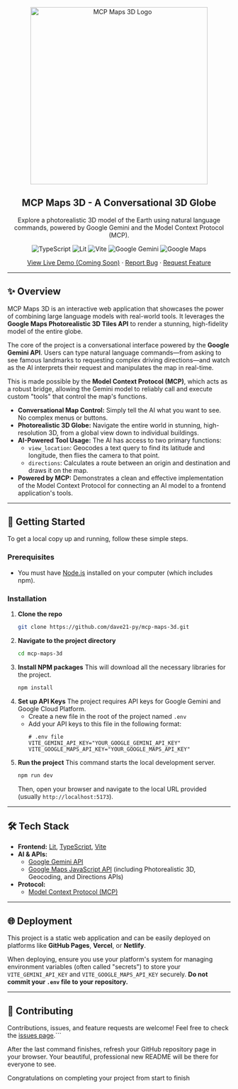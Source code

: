 <p align="center">
  <img width="400px" src="" alt="MCP Maps 3D Logo" />
  <h2 align="center">MCP Maps 3D - A Conversational 3D Globe</h2>
  <p align="center">Explore a photorealistic 3D model of the Earth using natural language commands, powered by Google Gemini and the Model Context Protocol (MCP).</p>
</p>

<p align="center">
  <img alt="TypeScript" src="https://img.shields.io/badge/TypeScript-3178C6?logo=typescript&logoColor=white" />
  <img alt="Lit" src="https://img.shields.io/badge/Lit-324FFF?logo=lit&logoColor=white" />
  <img alt="Vite" src="https://img.shields.io/badge/Vite-646CFF?logo=vite&logoColor=white" />
  <img alt="Google Gemini" src="https://img.shields.io/badge/Google_Gemini-8E75B7?logo=google&logoColor=white" />
  <img alt="Google Maps" src="https://img.shields.io/badge/Google_Maps-4285F4?logo=googlemaps&logoColor=white" />
</p>

<p align="center">
  <a href="#">View Live Demo (Coming Soon)</a> ·
  <a href="https://github.com/dave21-py/mcp-maps-3d/issues">Report Bug</a> ·
  <a href="https://github.com/dave21-py/mcp-maps-3d/issues">Request Feature</a>
</p>

---

## ✨ Overview

MCP Maps 3D is an interactive web application that showcases the power of combining large language models with real-world tools. It leverages the **Google Maps Photorealistic 3D Tiles API** to render a stunning, high-fidelity model of the entire globe.

The core of the project is a conversational interface powered by the **Google Gemini API**. Users can type natural language commands—from asking to see famous landmarks to requesting complex driving directions—and watch as the AI interprets their request and manipulates the map in real-time.

This is made possible by the **Model Context Protocol (MCP)**, which acts as a robust bridge, allowing the Gemini model to reliably call and execute custom "tools" that control the map's functions.

*   **Conversational Map Control:** Simply tell the AI what you want to see. No complex menus or buttons.
*   **Photorealistic 3D Globe:** Navigate the entire world in stunning, high-resolution 3D, from a global view down to individual buildings.
*   **AI-Powered Tool Usage:** The AI has access to two primary functions:
    *   `view_location`: Geocodes a text query to find its latitude and longitude, then flies the camera to that point.
    *   `directions`: Calculates a route between an origin and destination and draws it on the map.
*   **Powered by MCP:** Demonstrates a clean and effective implementation of the Model Context Protocol for connecting an AI model to a frontend application's tools.

---

## 🚀 Getting Started

To get a local copy up and running, follow these simple steps.

### Prerequisites

*   You must have [Node.js](https://nodejs.org/) installed on your computer (which includes npm).

### Installation

1.  **Clone the repo**
    ```bash
    git clone https://github.com/dave21-py/mcp-maps-3d.git
    ```
2.  **Navigate to the project directory**
    ```bash
    cd mcp-maps-3d
    ```
3.  **Install NPM packages**
    This will download all the necessary libraries for the project.
    ```bash
    npm install
    ```
4.  **Set up API Keys**
    The project requires API keys for Google Gemini and Google Cloud Platform.
    *   Create a new file in the root of the project named `.env`
    *   Add your API keys to this file in the following format:
        ```
        # .env file
        VITE_GEMINI_API_KEY="YOUR_GOOGLE_GEMINI_API_KEY"
        VITE_GOOGLE_MAPS_API_KEY="YOUR_GOOGLE_MAPS_API_KEY"
        ```
5.  **Run the project**
    This command starts the local development server.
    ```bash
    npm run dev
    ```
    Then, open your browser and navigate to the local URL provided (usually `http://localhost:5173`).

---

## 🛠️ Tech Stack

*   **Frontend:** [Lit](https://lit.dev/), [TypeScript](https://www.typescriptlang.org/), [Vite](https://vitejs.dev/)
*   **AI & APIs:**
    *   [Google Gemini API](https://ai.google.dev/)
    *   [Google Maps JavaScript API](https://developers.google.com/maps/documentation/javascript) (including Photorealistic 3D, Geocoding, and Directions APIs)
*   **Protocol:**
    *   [Model Context Protocol (MCP)](https://github.com/model-context/protocol)

---

## 🌐 Deployment

This project is a static web application and can be easily deployed on platforms like **GitHub Pages**, **Vercel**, or **Netlify**.

When deploying, ensure you use your platform's system for managing environment variables (often called "secrets") to store your `VITE_GEMINI_API_KEY` and `VITE_GOOGLE_MAPS_API_KEY` securely. **Do not commit your `.env` file to your repository.**

---

## 🙌 Contributing

Contributions, issues, and feature requests are welcome! Feel free to check the [issues page](https://github.com/dave21-py/mcp-maps-3d/issues).```


After the last command finishes, refresh your GitHub repository page in your browser. Your beautiful, professional new README will be there for everyone to see.

Congratulations on completing your project from start to finish
